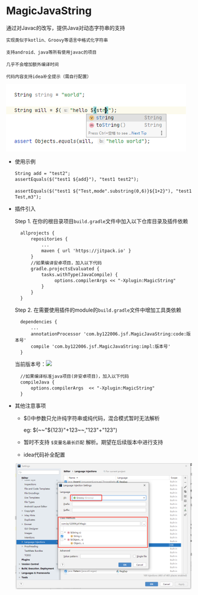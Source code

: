 # MagicJavaString 
通过对Javac的改写，提供Java对动态字符串的支持

    实现类似于kotlin、Groovy等语言中格式化字符串
    
    支持android、java等所有使用javac的项目
    
    几乎不会增加额外编译时间
    
    代码内容支持idea补全提示（需自行配置）
    
    
 ![avatar](https://github.com/122006/MagicJavaString/blob/master/others/input.png)


 

* 使用示例
         
      String add = "test2";
      assertEquals($("test1 ${add}"), "test1 test2");
      
      assertEquals($("test1 ${"Test,mode".substring(0,6)}${1+2}"), "test1 Test,m3");
          
* 插件引入

    Step 1. 在你的根目录项目`build.gradle`文件中加入以下仓库目录及插件依赖

	    allprojects {
		    repositories {
		    	...
		    	maven { url 'https://jitpack.io' }
		    }
		    //如果编译安卓项目，加入以下代码
		    gradle.projectsEvaluated {
                tasks.withType(JavaCompile) {
                     options.compilerArgs << "-Xplugin:MagicString"
                }
            }
	    }
    Step 2. 在需要使用插件的module的`build.gradle`文件中增加工具类依赖

	    dependencies {
	        ...
	        annotationProcessor 'com.by122006.jsf.MagicJavaString:code:版本号'
            compile 'com.by122006.jsf.MagicJavaString:impl:版本号'
	    }
    当前版本号：[![](https://jitpack.io/v/122006/MagicJavaString.svg)](https://jitpack.io/#122006/ASM_SmartRunPluginImp)
	    
	    //如果编译标准java项目(非安卓项目)，加入以下代码
	    compileJava {
            options.compilerArgs  << "-Xplugin:MagicString"
        }

* 其他注意事项

   * $()中参数只允许纯字符串或纯代码，混合模式暂时无法解析 
            
        eg: $(~~"${123}"+123~~,"123"+"123")
        
   * 暂时不支持 `$变量名最长匹配` 解析。期望在后续版本中进行支持
   
   * idea代码补全配置 
   
   ![avatar](https://github.com/122006/MagicJavaString/blob/master/others/languageinjection.png)
   
